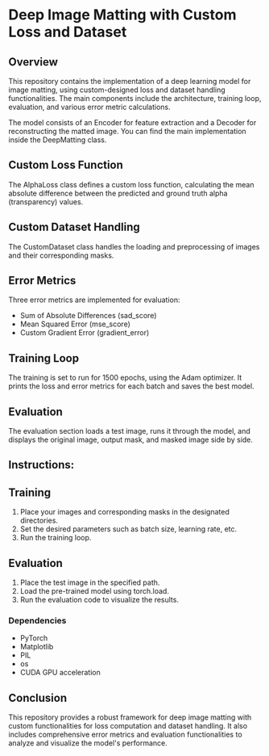 # Deep Image Matting with Custom Loss and Dataset

## Overview
This repository contains the implementation of a deep learning model for image matting, using custom-designed loss and dataset handling functionalities. The main components include the architecture, training loop, evaluation, and various error metric calculations.

The model consists of an Encoder for feature extraction and a Decoder for reconstructing the matted image. You can find the main implementation inside the DeepMatting class.

## Custom Loss Function
The AlphaLoss class defines a custom loss function, calculating the mean absolute difference between the predicted and ground truth alpha (transparency) values.

## Custom Dataset Handling
The CustomDataset class handles the loading and preprocessing of images and their corresponding masks.

## Error Metrics
Three error metrics are implemented for evaluation:

- Sum of Absolute Differences (sad_score)
- Mean Squared Error (mse_score)
- Custom Gradient Error (gradient_error)

## Training Loop
The training is set to run for 1500 epochs, using the Adam optimizer. It prints the loss and error metrics for each batch and saves the best model.

## Evaluation
The evaluation section loads a test image, runs it through the model, and displays the original image, output mask, and masked image side by side.

## Instructions:

## Training
1. Place your images and corresponding masks in the designated directories.
2. Set the desired parameters such as batch size, learning rate, etc.
3. Run the training loop.

## Evaluation
1. Place the test image in the specified path.
2. Load the pre-trained model using torch.load.
3. Run the evaluation code to visualize the results.

### Dependencies
- PyTorch
- Matplotlib
- PIL
- os
- CUDA GPU acceleration

## Conclusion
This repository provides a robust framework for deep image matting with custom functionalities for loss computation and dataset handling. It also includes comprehensive error metrics and evaluation functionalities to analyze and visualize the model's performance.

